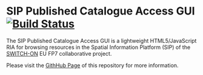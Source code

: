 SIP Published Catalogue Access GUI [![Build Status](http://ci.cismet.de/buildStatus/icon?job=sip-html5)](https://ci.cismet.de/job/sip-html5/)
====================

The SIP Published Catalogue Access GUI is a lightweight HTML5/JavaScript RIA 
for browsing resources in the Spatial Information Platform (SIP) of the 
[SWITCH-ON](http://www.water-switch-on.eu/) EU FP7 collaborative project.

Please visit the [GithHub Page](http://switchonproject.github.io/sip-html5/) of this repository for more information.
